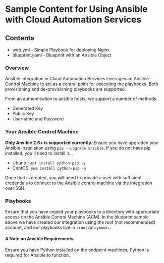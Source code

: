 # Sample Content for Using Ansible with Cloud Automation Services 

## Contents 

* web.yml - Simple Playbook for deploying Nginx 
* blueprint.yaml - Blueprint with an Ansible Object

### Overview

Ansible integration in Cloud Automation Services leverages an Ansible Control Machine to act as a central point for executing the playbooks. Both provisioning and de-provisioning playbooks are supported.

From an authentication to ansible hosts, we support a number of  methods:

* Generated Key
* Public Key
* Username and Password


### Your Ansible Control Machine

**Only Ansible 2.6+ is supported currently.** Ensure you have upgraded your Ansible installation using ``` pip --upgrade ansible ```. If you do not have pip installed, you'll need to install it...

* Ubuntu: ``` apt install python-pip -y ```
* CentOS: ``` yum install python-pip -y ```

Once that is created, you will need to provide a user with sufficient credentials to connect to the Ansible control machine via the integration over SSH.

### Playbooks

Ensure that you have copied your playbooks to a directory with appropriate access on the Ansible Control Machine (ACM). In the blueprint sample above we have created our integration using the root (not recommended) account, and our playbooks live in ``` /root/playbooks ```.

#### A Note on Ansible Requirements

Ensure you have Python installed on the endpoint machines; Python is required for Ansible to function.
